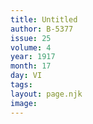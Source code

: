 ```yaml
---
title: Untitled
author: B-5377
issue: 25
volume: 4
year: 1917
month: 17
day: VI
tags:
layout: page.njk
image:
---
```


